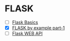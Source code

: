# FLASK
- [ ] [Flask Basics](https://flask.palletsprojects.com/en/1.1.x/)
- [X] [FLASK by example part-1](https://realpython.com/flask-by-example-part-1-project-setup/#project-setup)
- [ ] [Flask WEB API](https://programminghistorian.org/en/lessons/creating-apis-with-python-and-flask)